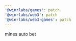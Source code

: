 ```yaml
---
'@winrlabs/games': patch
'@winrlabs/web3': patch
'@winrlabs/web3-games': patch
---
```


mines auto bet
